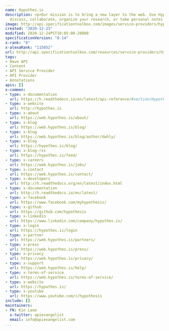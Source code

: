 ```yaml
---
name: Hypothes.is
description: <p>Our mission is to bring a new layer to the web. Use Hypothesis to
  discuss, collaborate, organize your research, or take personal notes.</p>
image: http://api.specificationtoolbox.com/images/service-providers/hypothes-is.jpg
created: "2020-12-23"
modified: 2020-12-24PST10:05:00-28800
specificationVersion: "0.14"
x-rank: "8"
x-alexaRank: "115052"
url: http://api.specificationtoolbox.com/resources/service-providers/hypothes-is/
tags:
- Have API
- Content
- API Service Provider
- API Provider
- Annotations
apis: []
x-common:
- type: x-documentation
  url: https://h.readthedocs.io/en/latest/api-reference/#section/Hypothesis-API
- type: x-website
  url: http://hypothes.is
- type: x-about
  url: https://web.hypothes.is/about/
- type: x-blog
  url: https://web.hypothes.is/blog/
- type: x-blog
  url: https://web.hypothes.is/blog/author/dwhly/
- type: x-blog
  url: https://hypothes.is/blog/
- type: x-blog-rss
  url: https://hypothes.is/feed/
- type: x-careers
  url: https://web.hypothes.is/jobs/
- type: x-contact
  url: https://web.hypothes.is/contact/
- type: x-developers
  url: http://h.readthedocs.org/en/latest/index.html
- type: x-documentation
  url: http://h.readthedocs.io/en/latest/
- type: x-facebook
  url: https://www.facebook.com/myhypothesis/
- type: x-github
  url: https://github.com/hypothesis
- type: x-linkedin
  url: https://www.linkedin.com/company/hypothes.is/
- type: x-login
  url: https://hypothes.is/login
- type: x-partner
  url: https://web.hypothes.is/partners/
- type: x-press
  url: https://web.hypothes.is/press/
- type: x-privacy
  url: https://web.hypothes.is/privacy/
- type: x-support
  url: https://web.hypothes.is/help/
- type: x-terms-of-service
  url: https://web.hypothes.is/terms-of-service/
- type: x-website
  url: https://hypothes.is/
- type: x-youtube
  url: https://www.youtube.com/c/hypothesis
include: []
maintainers:
- FN: Kin Lane
  x-twitter: apievangelist
  email: info@apievangelist.com
...
```

